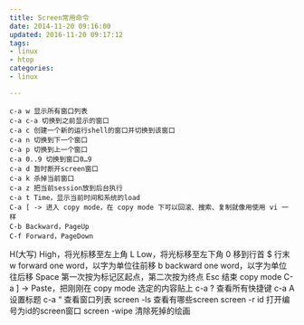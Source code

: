```yaml
---
title: Screen常用命令
date: 2014-11-20 09:16:00
updated: 2016-11-20 09:17:12
tags: 
- linux
- htop
categories: 
- linux

---
```

    c-a w 显示所有窗口列表
    c-a c-a 切换到之前显示的窗口
    c-a c 创建一个新的运行shell的窗口并切换到该窗口
    c-a n 切换到下一个窗口
    c-a p 切换到上一个窗口
    c-a 0..9 切换到窗口0…9
    c-a d 暂时断开screen窗口
    c-a k 杀掉当前窗口
    c-a z 把当前session放到后台执行
    c-a t Time，显示当前时间和系统的load
    C-a [ -> 进入 copy mode，在 copy mode 下可以回滚、搜索、复制就像用使用 vi 一样
    C-b Backward，PageUp
    C-f Forward，PageDown
 


<!--more-->


   H(大写) High，将光标移至左上角
    L Low，将光标移至左下角
    0 移到行首
    $ 行末
    w forward one word，以字为单位往前移
    b backward one word，以字为单位往后移
    Space 第一次按为标记区起点，第二次按为终点
    Esc 结束 copy mode
    C-a ] -> Paste，把刚刚在 copy mode 选定的内容贴上
    c-a ? 查看所有快捷键
    c-a A 设置标题
    c-a “ 查看窗口列表
    screen -ls 查看有哪些screen
    screen -r id 打开编号为id的screen窗口
    screen -wipe 清除死掉的绘画